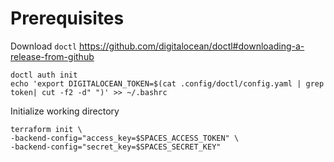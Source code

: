 # Prerequisites
Download `doctl` https://github.com/digitalocean/doctl#downloading-a-release-from-github
```
doctl auth init
echo 'export DIGITALOCEAN_TOKEN=$(cat .config/doctl/config.yaml | grep token| cut -f2 -d" ")' >> ~/.bashrc
```
Initialize working directory
```
terraform init \
-backend-config="access_key=$SPACES_ACCESS_TOKEN" \
-backend-config="secret_key=$SPACES_SECRET_KEY"
```
